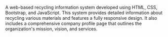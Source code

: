 A web-based recycling information system developed using HTML, CSS, Bootstrap, and JavaScript. This system provides detailed information about recycling various materials and features a fully responsive design. It also includes a comprehensive company profile page that outlines the organization's mission, vision, and services.
